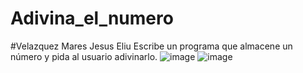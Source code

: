 # Adivina_el_numero
#Velazquez Mares Jesus Eliu
Escribe un programa que almacene un número y pida al usuario adivinarlo.
![image](https://github.com/user-attachments/assets/5367b2ea-ca40-41d8-ac79-e8156bf90cfb)
![image](https://github.com/user-attachments/assets/50fd5336-f9b2-465c-839c-c4317475ff9c)

